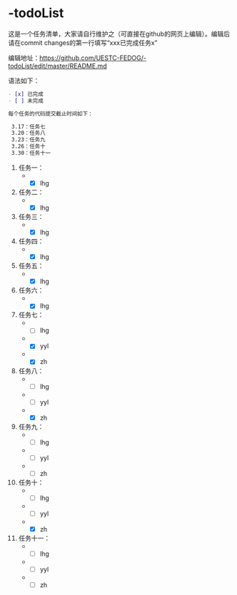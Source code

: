 # -todoList
这是一个任务清单，大家请自行维护之（可直接在github的网页上编辑）。编辑后请在commit changes的第一行填写“xxx已完成任务x”

编辑地址：<https://github.com/UESTC-FEDOG/-todoList/edit/master/README.md>

语法如下：
```markdown
- [x] 已完成
- [ ] 未完成
```
```markdown
每个任务的代码提交截止时间如下：

 3.17：任务七
 3.20：任务八
 3.23：任务九
 3.26：任务十
 3.30：任务十一
```
1. 任务一：
    + - [x] lhg
1. 任务二：
    + - [x] lhg
1. 任务三：
    + - [x] lhg    
1. 任务四：
    + - [x] lhg
1. 任务五：
    + - [x] lhg    
1. 任务六：
    + - [x] lhg    
1. 任务七：
    + - [ ] lhg
    + - [x] yyl
    + - [x] zh
1. 任务八：
    + - [ ] lhg
    + - [ ] yyl
    + - [x] zh
1. 任务九：
    + - [ ] lhg
    + - [ ] yyl
    + - [ ] zh
1. 任务十：
    + - [ ] lhg
    + - [ ] yyl
    + - [x] zh   
1. 任务十一：
    + - [ ] lhg
    + - [ ] yyl
    + - [ ] zh
